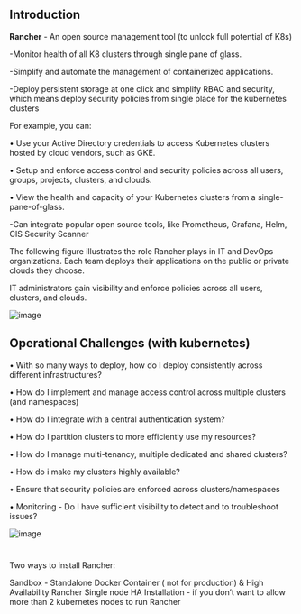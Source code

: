 ## Introduction

**Rancher** - An open source management tool (to unlock full potential of K8s)

-Monitor health of all K8 clusters through single pane of glass.

-Simplify and automate the management of containerized applications.

-Deploy persistent storage at one click and simplify RBAC and security, which means deploy security policies from single place for the kubernetes clusters 
	
For example, you can:
  
• Use your Active Directory credentials to access Kubernetes clusters hosted by cloud vendors, such as GKE.
  
• Setup and enforce access control and security policies across all users, groups, projects, clusters, and clouds.
	
• View the health and capacity of your Kubernetes clusters from a single-pane-of-glass.

-Can integrate popular open source tools, like Prometheus, Grafana, Helm, CIS Security Scanner 

The following figure illustrates the role Rancher plays in IT and DevOps organizations. Each team deploys their applications on the public or private clouds they choose. 

IT administrators gain visibility and enforce policies across all users, clusters, and clouds.

![image](https://github.com/ashrafkgit/Linux/assets/134578702/8a86606a-3f52-4d65-866a-1d3a1a1ee234)

## Operational Challenges  (with kubernetes) 

• With so many ways to deploy, how do I deploy consistently across different infrastructures?

• How do I implement and manage access control across multiple clusters (and namespaces)

• How do I integrate with a central authentication system?

• How do I partition clusters to more efficiently use my resources?

• How do I manage multi-tenancy, multiple dedicated and shared clusters?

• How do i make my clusters highly available?

• Ensure that security policies are enforced across clusters/namespaces

• Monitoring - Do I have sufficient visibility to detect and to troubleshoot issues?


![image](https://github.com/ashrafkgit/Rancher/assets/134578702/17639af9-3364-46d5-89ae-ae4ff5a1b240)





#
#

Two ways to install Rancher:

Sandbox - Standalone Docker Container ( not for production) & High Availability Rancher 
Single node HA Installation - if you don’t want to allow more than 2 kubernetes nodes to run Rancher 
##
